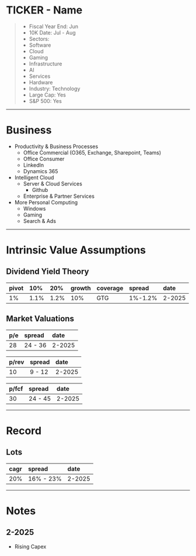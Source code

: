 # TICKER - Name

>- Fiscal Year End: Jun 
>- 10K Date:  Jul - Aug
>- Sectors: 
>  - Software
>  - Cloud 
>  - Gaming
>  - Infrastructure
>  - AI
>  - Services
>  - Hardware
>- Industry: Technology 
>- Large Cap: Yes
>- S&P 500: Yes

---

# Business
- Productivity & Business Processes
  - Office Commercial (O365, Exchange, Sharepoint, Teams)
  - Office Consumer
  - LinkedIn
  - Dynamics 365
- Intelligent Cloud
  - Server & Cloud Services
    - Github
  - Enterprise & Partner Services
- More Personal Computing 
  - Windows 
  - Gaming
  - Search & Ads

---

# Intrinsic Value Assumptions

## Dividend Yield Theory
| pivot | 10%  | 20%  | growth | coverage | spread  | date   |
|:------|:-----|:-----|:-------|:---------|:--------|:-------|
| 1%    | 1.1% | 1.2% | 10%    | GTG      | 1%-1.2% | 2-2025 |


## Market Valuations
| p/e | spread  | date    |
|:----|:--------|:--------|
| 28  | 24 - 36 | 2-2025  |


| p/rev | spread | date   |
|:------|:-------|:-------|
| 10    | 9 - 12 | 2-2025 |

| p/fcf | spread   | date   |
|:------|:---------|:-------|
| 30    | 24 - 45  | 2-2025 |

---

# Record
## Lots
| cagr | spread    | date   |
|:-----|:----------|:-------|
| 20%  | 16% - 23% | 2-2025 |

---

# Notes 
## 2-2025
- Rising Capex

